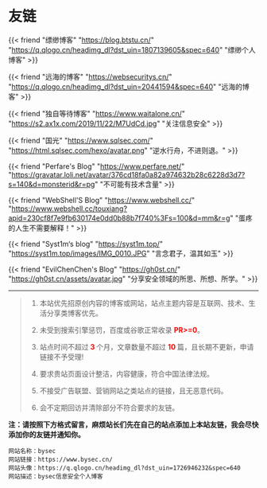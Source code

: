 ﻿# 友链


{{< friend "缥缈博客" "https://blog.btstu.cn/" "https://q.qlogo.cn/headimg_dl?dst_uin=1807139605&spec=640" "缥缈个人博客" >}}

{{< friend "远海的博客" "https://websecuritys.cn/" "https://q.qlogo.cn/headimg_dl?dst_uin=20441594&spec=640" "远海的博客" >}}

{{< friend "独自等待博客" "https://www.waitalone.cn/" "https://s2.ax1x.com/2019/11/22/M7UdCd.jpg" "关注信息安全" >}}

{{< friend "国光" "https://www.sqlsec.com/" "https://html.sqlsec.com/hexo/avatar.png" "逆水行舟，不进则退。" >}}

{{< friend "Perfare's Blog" "https://www.perfare.net/" "https://gravatar.loli.net/avatar/376cd18fa0a82a974632b28c6228d3d7?s=140&d=monsterid&r=pg" "不可能有技术含量" >}}

{{< friend "WebShell'S Blog" "https://www.webshell.cc/" "https://www.webshell.cc/touxiang?apid=230cf8f7e9fb630174e0dd0b88b7f740%3Fs=100&d=mm&r=g" "蛋疼的人生不需要解释！" >}}

{{< friend "Syst1m‘s blog" "https://syst1m.top/" "https://syst1m.top/images/IMG_0010.JPG" "言念君子，温其如玉" >}}

{{< friend "EvilChenChen's Blog" "https://gh0st.cn/" "https://gh0st.cn/assets/avatar.jpg" "分享安全领域的所思、所想、所学。" >}}

---

> 1. 本站优先招原创内容的博客或网站，站点主题内容是互联网、技术、生活分享类博客优先。
> 2. 未受到搜索引擎惩罚，百度或谷歌正常收录 <b style="color:red;">PR>=0</b>。
> 3. 站点时间不超过<b style="color:red;"> 3 </b>个月，文章数量不超过 <b style="color:red;"> 10 </b> 篇，且长期不更新，申请链接不予受理!
> 4. 要求贵站页面设计整洁，内容健康，符合中国法律法规。
>
> 5. 不接受广告联盟、营销网站之类站点的链接，且无恶意代码。
>
> 6. 会不定期回访并清除部分不符合要求的友链。

**注：请按照下方格式留言，麻烦站长们先在自己的站点添加上本站友链，我会尽快添加你的友链并通知你。**

```Code
网站名称：bysec
网站链接：https://www.bysec.cn/
网站头像：https://q.qlogo.cn/headimg_dl?dst_uin=1726946232&spec=640
网站描述：bysec信息安全个人博客
```

